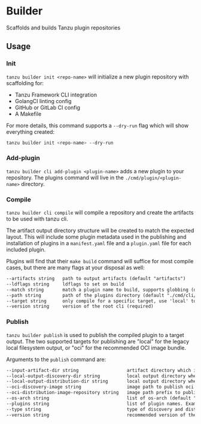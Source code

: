 # Builder

Scaffolds and builds Tanzu plugin repositories

## Usage

### Init

`tanzu builder init <repo-name>` will initialize a new plugin repository with scaffolding for:

* Tanzu Framework CLI integration
* GolangCI linting config
* GitHub or GitLab CI config
* A Makefile

For more details, this command supports a `--dry-run` flag which will show everything created:

```sh
tanzu builder init <repo-name> --dry-run
```

### Add-plugin

`tanzu builder cli add-plugin <plugin-name>` adds a new plugin to your repository. The plugins command will live in the `./cmd/plugin/<plugin-name>` directory.

### Compile

`tanzu builder cli compile` will compile a repository and create the artifacts to be used with tanzu cli.

The artifact output directory structure will be created to match the expected layout. This will include some plugin
metadata used in the publishing and installation of plugins in a `manifest.yaml` file and a `plugin.yaml` file for
each included plugin.

Plugins will find that their `make build` command will suffice for most compile cases, but there are many flags at your disposal as well:

```txt
--artifacts string   path to output artifacts (default "artifacts")
--ldflags string     ldflags to set on build
--match string       match a plugin name to build, supports globbing (default "*")
--path string        path of the plugins directory (default "./cmd/cli/plugin")
--target string      only compile for a specific target, use 'local' to compile for host os (default "all")
--version string     version of the root cli (required)
```

### Publish

`tanzu builder publish` is used to publish the compiled plugin to a target output. The two supported targets for
publishing are "local" for the legacy local filesystem output, or "oci" for the recommended OCI image bundle.

Arguments to the `publish` command are:

```txt
--input-artifact-dir string                  artifact directory which is a output of 'tanzu builder cli compile' command
--local-output-discovery-dir string          local output directory where CLIPlugin resource yamls for discovery will be placed. Applicable to 'local' type
--local-output-distribution-dir string       local output directory where plugin binaries will be placed. Applicable to 'local' type
--oci-discovery-image string                 image path to publish oci image with CLIPlugin resource yamls. Applicable to 'oci' type
--oci-distribution-image-repository string   image path prefix to publish oci image for plugin binaries. Applicable to 'oci' type
--os-arch string                             list of os-arch (default "darwin-amd64 linux-amd64 windows-amd64")
--plugins string                             list of plugin names. Example: 'login management-cluster cluster'
--type string                                type of discovery and distribution for publishing plugins. Supported: local
--version string                             recommended version of the plugins
```
